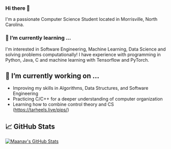 ### Hi there 👋
I'm a passionate Computer Science Student located in Morrisville, North Carolina. 

### 🌱 I’m currently learning ...
I'm interested in Software Engineering, Machine Learning, Data Science and solving problems computationally! I have experience with programming in Python, Java, C and machine learning with Tensorflow and PyTorch.

## 🔭 I’m currently working on ...
* Improving my skills in Algorithms, Data Structures, and Software Engineering
* Practicing C/C++ for a deeper understanding of computer organization
* Learning how to combine control theory and CS (https://tarheels.live/pips/)


## &#x1f4c8; GitHub Stats

<a href="https://github.com/MaanavS16/MaanavS16">
  <img align="center" src="https://github-readme-stats.vercel.app/api?username=MaanavS16&show_icons=true&line_height=27&count_private=true&title_color=ffffff&text_color=c9cacc&icon_color=2bbc8a&bg_color=1d1f21" alt="Maanav's GitHub Stats" />
</a>


<!--
**MaanavS16/MaanavS16** is a ✨ _special_ ✨ repository because its `README.md` (this file) appears on your GitHub profile.

Here are some ideas to get you started:


- 🌱 I’m currently learning ...
- 👯 I’m looking to collaborate on ...
- 🤔 I’m looking for help with ...
- 💬 Ask me about ...
- 📫 How to reach me: ...
- 😄 Pronouns: ...
- ⚡ Fun fact: ...
-->
